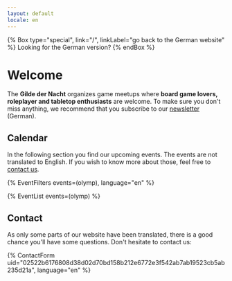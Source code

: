 ```yaml
---
layout: default
locale: en
---
```


{% Box type="special", link="/", linkLabel="go back to the German website" %}
Looking for the German version?
{% endBox %}

# Welcome

The **Gilde der Nacht** organizes game meetups where **board game lovers, roleplayer and tabletop enthusiasts** are welcome. To make sure you don't miss anything, we recommend that you subscribe to our [newsletter](/newsletter) (German).

## Calendar

In the following section you find our upcoming events. The events are not translated to English. If you wish to know more about those, feel free to [contact us](#contact).

{% EventFilters events=(olymp), language="en" %}

{% EventList events=(olymp) %}

## Contact

As only some parts of our website have been translated, there is a good chance you'll have some questions. Don't hesitate to contact us:

{% ContactForm uid="02522b6176808d38d02d70bd158b212e6772e3f542ab7ab19523cb5ab235d21a", language="en" %}
